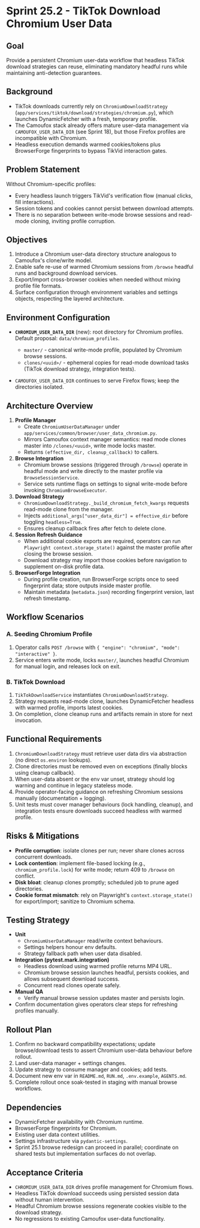 # Sprint 25.2 - TikTok Download Chromium User Data

## Goal
Provide a persistent Chromium user-data workflow that headless TikTok download strategies can reuse, eliminating mandatory headful runs while maintaining anti-detection guarantees.

## Background
- TikTok downloads currently rely on `ChromiumDownloadStrategy` (`app/services/tiktok/download/strategies/chromium.py`), which launches DynamicFetcher with a fresh, temporary profile.
- The Camoufox stack already offers mature user-data management via `CAMOUFOX_USER_DATA_DIR` (see Sprint 18), but those Firefox profiles are incompatible with Chromium.
- Headless execution demands warmed cookies/tokens plus BrowserForge fingerprints to bypass TikVid interaction gates.

## Problem Statement
Without Chromium-specific profiles:
- Every headless launch triggers TikVid's verification flow (manual clicks, fill interactions).
- Session tokens and cookies cannot persist between download attempts.
- There is no separation between write-mode browse sessions and read-mode cloning, inviting profile corruption.

## Objectives
1. Introduce a Chromium user-data directory structure analogous to Camoufox's clone/write model.
2. Enable safe re-use of warmed Chromium sessions from `/browse` headful runs and background download services.
3. Export/import cross-browser cookies when needed without mixing profile file formats.
4. Surface configuration through environment variables and settings objects, respecting the layered architecture.

## Environment Configuration
- **`CHROMIUM_USER_DATA_DIR`** (new): root directory for Chromium profiles. Default proposal: `data/chromium_profiles`.
  - `master/` - canonical write-mode profile, populated by Chromium browse sessions.
  - `clones/<uuid>/` - ephemeral copies for read-mode download tasks (TikTok download strategy, integration tests).

- `CAMOUFOX_USER_DATA_DIR` continues to serve Firefox flows; keep the directories isolated.

## Architecture Overview
1. **Profile Manager**
   - Create `ChromiumUserDataManager` under `app/services/common/browser/user_data_chromium.py`.
   - Mirrors Camoufox context manager semantics: read mode clones master into `/clones/<uuid>`, write mode locks master.
   - Returns `(effective_dir, cleanup_callback)` to callers.
2. **Browse Integration**
   - Chromium browse sessions (triggered through `/browse`) operate in headful mode and write directly to the master profile via `BrowseSessionService`.
   - Service sets runtime flags on settings to signal write-mode before invoking `ChromiumBrowseExecutor`.
3. **Download Strategy**
   - `ChromiumDownloadStrategy._build_chromium_fetch_kwargs` requests read-mode clone from the manager.
   - Injects `additional_args["user_data_dir"] = effective_dir` before toggling `headless=True`.
   - Ensures cleanup callback fires after fetch to delete clone.
4. **Session Refresh Guidance**
   - When additional cookie exports are required, operators can run `Playwright context.storage_state()` against the master profile after closing the browse session.
   - Download strategy may import those cookies before navigation to supplement on-disk profile data.
5. **BrowserForge Integration**
   - During profile creation, run BrowserForge scripts once to seed fingerprint data; store outputs inside master profile.
   - Maintain metadata (`metadata.json`) recording fingerprint version, last refresh timestamp.

## Workflow Scenarios
### A. Seeding Chromium Profile
1. Operator calls `POST /browse` with `{ "engine": "chromium", "mode": "interactive" }`.
2. Service enters write mode, locks `master/`, launches headful Chromium for manual login, and releases lock on exit.

### B. TikTok Download
1. `TikTokDownloadService` instantiates `ChromiumDownloadStrategy`.
2. Strategy requests read-mode clone, launches DynamicFetcher headless with warmed profile, imports latest cookies.
3. On completion, clone cleanup runs and artifacts remain in store for next invocation.

## Functional Requirements
1. `ChromiumDownloadStrategy` must retrieve user data dirs via abstraction (no direct `os.environ` lookups).
2. Clone directories must be removed even on exceptions (finally blocks using cleanup callback).
3. When user-data absent or the env var unset, strategy should log warning and continue in legacy stateless mode.
4. Provide operator-facing guidance on refreshing Chromium sessions manually (documentation + logging).
5. Unit tests must cover manager behaviours (lock handling, cleanup), and integration tests ensure downloads succeed headless with warmed profile.

## Risks & Mitigations
- **Profile corruption**: isolate clones per run; never share clones across concurrent downloads.
- **Lock contention**: implement file-based locking (e.g., `chromium_profile.lock`) for write mode; return 409 to `/browse` on conflict.
- **Disk bloat**: cleanup clones promptly; scheduled job to prune aged directories.
- **Cookie format mismatch**: rely on Playwright's `context.storage_state()` for export/import; sanitize to Chromium schema.

## Testing Strategy
- **Unit**
  - `ChromiumUserDataManager` read/write context behaviours.
  - Settings helpers honour env defaults.
  - Strategy fallback path when user data disabled.
- **Integration (pytest.mark.integration)**
  - Headless download using warmed profile returns MP4 URL.
  - Chromium browse session launches headful, persists cookies, and allows subsequent download success.
  - Concurrent read clones operate safely.
- **Manual QA**
  - Verify manual browse session updates master and persists login.
- Confirm documentation gives operators clear steps for refreshing profiles manually.

## Rollout Plan
1. Confirm no backward compatibility expectations; update browse/download tests to assert Chromium user-data behaviour before rollout.
2. Land user-data manager + settings changes.
3. Update strategy to consume manager and cookies; add tests.
4. Document new env var in `README.md`, `RUN.md`, `.env.example`, `AGENTS.md`.
5. Complete rollout once soak-tested in staging with manual browse workflows.

## Dependencies
- DynamicFetcher availability with Chromium runtime.
- BrowserForge fingerprints for Chromium.
- Existing user data context utilities.
- Settings infrastructure via `pydantic-settings`.
- Sprint 25.1 browse redesign can proceed in parallel; coordinate on shared tests but implementation surfaces do not overlap.

## Acceptance Criteria
- `CHROMIUM_USER_DATA_DIR` drives profile management for Chromium flows.
- Headless TikTok download succeeds using persisted session data without human intervention.
- Headful Chromium browse sessions regenerate cookies visible to the download strategy.
- No regressions to existing Camoufox user-data functionality.

